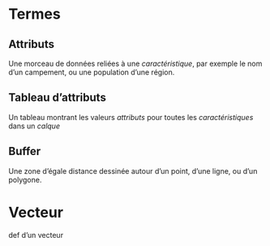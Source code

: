﻿Termes
======
## Attributs
Une morceau de données reliées à une *caractéristique*, par exemple le nom d’un campement, ou une population d’une région. 

## Tableau d’attributs
 Un tableau montrant les valeurs *attributs* pour toutes les *caractéristiques* dans un *calque* 

## Buffer
Une zone d’égale distance dessinée autour d’un point, d’une ligne, ou d’un polygone. 

# Vecteur
def d’un vecteur

